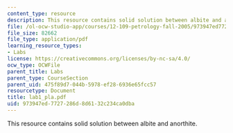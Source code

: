 ```yaml
---
content_type: resource
description: This resource contains solid solution between albite and anorthite.
file: /ol-ocw-studio-app/courses/12-109-petrology-fall-2005/973947ed7727286d8d6132c234ca0dba_lab1_pla.pdf
file_size: 82662
file_type: application/pdf
learning_resource_types:
- Labs
license: https://creativecommons.org/licenses/by-nc-sa/4.0/
ocw_type: OCWFile
parent_title: Labs
parent_type: CourseSection
parent_uid: 475f89d7-044b-5978-ef28-6936e65fcc57
resourcetype: Document
title: lab1_pla.pdf
uid: 973947ed-7727-286d-8d61-32c234ca0dba
---
```

This resource contains solid solution between albite and anorthite.